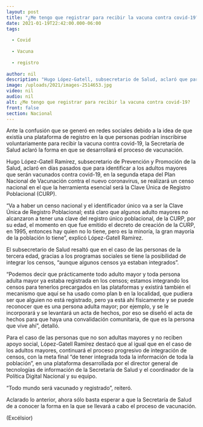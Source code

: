 ```yaml
---
layout: post
title: "¿Me tengo que registrar para recibir la vacuna contra covid-19?"
date: 2021-01-19T22:42:00.000-06:00
tags:
  
  - Covid
  
  - Vacuna
  
  - registro
  
author: nil
description: "Hugo López-Gatell, subsecretario de Salud, aclaró que para identificar a los adultos mayores que serán vacunados contra covid-19 se realizará un censo nacional"
image: /uploads/2021/images-2514653.jpg
video: nil
audio: nil
alt: ¿Me tengo que registrar para recibir la vacuna contra covid-19?
front: false
section: Nacional
---
```


Ante la confusión que se generó en redes sociales debido a la idea de que existía una plataforma de registro en la que personas podrían inscribirse voluntariamente para recibir la vacuna contra covid-19, la Secretaría de Salud aclaró la forma en que se desarrollará el proceso de vacunación.

Hugo López-Gatell Ramírez, subsecretario de Prevención y Promoción de la Salud, aclaró en días pasados que para identificar a los adultos mayores que serán vacunados contra covid-19, en la segunda etapa del Plan Nacional de Vacunación contra el nuevo coronavirus, se realizará un censo nacional en el que la herramienta esencial será la Clave Única de Registro Poblacional (CURP).

“Va a haber un censo nacional y el identificador único va a ser la Clave Única de Registro Poblacional; está claro que algunos adulto mayores no alcanzaron a tener una clave del registro único poblacional, de la CURP, por su edad, el momento en que fue emitido el decreto de creación de la CURP, en 1995, entonces hay quien no lo tiene, pero es la minoría, la gran mayoría de la población lo tiene”, explicó López-Gatell Ramírez.

El subsecretario de Salud resaltó que en el caso de las personas de la tercera edad, gracias a los programas sociales se tiene la posibilidad de integrar los censos, “aunque algunos censos ya estaban integrados”.

“Podemos decir que prácticamente todo adulto mayor y toda persona adulta mayor ya estaba registrada en los censos; estamos integrando los censos para tenerlos precargados en las plataformas y existirá también el mecanismo que aquí se ha usado como plan b en la localidad, que pudiera ser que alguien no está registrado, pero ya está ahí físicamente y se puede reconocer que es una persona adulta mayor; por ejemplo, y se le incorporará y se levantará un acta de hechos, por eso se diseñó el acta de hechos para que haya una convalidación comunitaria, de que es la persona que vive ahí”, detalló.

Para el caso de las personas que no son adultas mayores y no reciben apoyo social, López-Gatell Ramírez destacó que al igual que en el caso de los adultos mayores, continuará el proceso progresivo de integración de censos, con la meta final “de tener integrada toda la información de toda la población”, en una plataforma desarrollada por el director general de tecnologías de información de la Secretaría de Salud y el coordinador de la Política Digital Nacional y su equipo.

“Todo mundo será vacunado y registrado”, reiteró.

Aclarado lo anterior, ahora sólo basta esperar a que la Secretaría de Salud de a conocer la forma en la que se llevará a cabo el proceso de vacunación.

(Excélsior) 